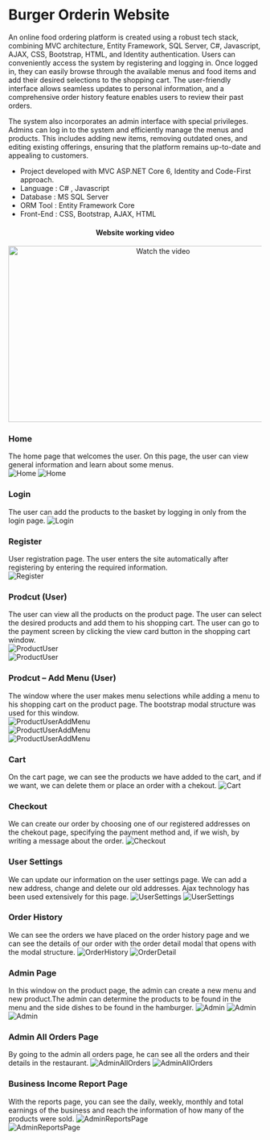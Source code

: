 # Burger Orderin Website

An online food ordering platform is created using a robust tech stack, combining MVC architecture, Entity Framework, SQL Server, C#, Javascript, AJAX, CSS, Bootstrap, HTML, and Identity authentication. Users can conveniently access the system by registering and logging in. Once logged in, they can easily browse through the available menus and food items and add their desired selections to the shopping cart. The user-friendly interface allows seamless updates to personal information, and a comprehensive order history feature enables users to review their past orders.

The system also incorporates an admin interface with special privileges. Admins can log in to the system and efficiently manage the menus and products. This includes adding new items, removing outdated ones, and editing existing offerings, ensuring that the platform remains up-to-date and appealing to customers.

- Project developed with MVC ASP.NET Core 6, Identity and Code-First approach.
- Language : C# , Javascript
- Database : MS SQL Server
- ORM Tool : Entity Framework Core
- Front-End : CSS, Bootstrap, AJAX, HTML

<div align="center">
<h4>Website working video</h4>
<a href="https://youtu.be/90h5cqSFVzo" target="_blank">
 <img src="GitImages/youtube.png" alt="Watch the video" width="600" height="350"/>
</a>
</div>

### Home

The home page that welcomes the user. On this page, the user can view general information and learn about some menus.  
![Home](/GitImages/HomePage1.png)
![Home](/GitImages/HomePage2.png)

### Login

The user can add the products to the basket by logging in only from the login page.
![Login](/GitImages/Login.png)

### Register

User registration page. The user enters the site automatically after registering by entering the required information.  
![Register](/GitImages/Register.png)

### Prodcut (User)

The user can view all the products on the product page. The user can select the desired products and add them to his shopping cart. The user can go to the payment screen by clicking the view card button in the shopping cart window.  
![ProductUser](/GitImages/Products.png)  
![ProductUser](/GitImages/selectProduct.png)

### Prodcut – Add Menu (User)

The window where the user makes menu selections while adding a menu to his shopping cart on the product page. The bootstrap modal structure was used for this window.  
![ProductUserAddMenu](/GitImages/addBurger.png)  
![ProductUserAddMenu](/GitImages/addMenu.png)  
![ProductUserAddMenu](/GitImages/addProduct.png)

### Cart

On the cart page, we can see the products we have added to the cart, and if we want, we can delete them or place an order with a chekout.
![Cart](/GitImages/cart.png)

### Checkout

We can create our order by choosing one of our registered addresses on the chekout page, specifying the payment method and, if we wish, by writing a message about the order.
![Checkout](/GitImages/checkout.png)

### User Settings

We can update our information on the user settings page. We can add a new address, change and delete our old addresses. Ajax technology has been used extensively for this page.
![UserSettings](/GitImages/usersettings1.png)
![UserSettings](/GitImages/usersettings2.png)

### Order History

We can see the orders we have placed on the order history page and we can see the details of our order with the order detail modal that opens with the modal structure.
![OrderHistory](/GitImages/orderhistory.png)
![OrderDetail](/GitImages/orderdetail.png)

### Admin Page

In this window on the product page, the admin can create a new menu and new product.The admin can determine the products to be found in the menu and the side dishes to be found in the hamburger.
![Admin](/GitImages/admin1.png)
![Admin](/GitImages/admin2.png)
![Admin](/GitImages/admin3.png)

### Admin All Orders Page

By going to the admin all orders page, he can see all the orders and their details in the restaurant.
![AdminAllOrders](/GitImages/admin4.png)
![AdminAllOrders](/GitImages/admin5.png)

### Business Income Report Page

With the reports page, you can see the daily, weekly, monthly and total earnings of the business and reach the information of how many of the products were sold.
![AdminReportsPage](/GitImages/admin6.png)  
![AdminReportsPage](/GitImages/admin9.png)
